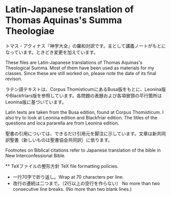 # Latin-Japanese translation of Thomas Aquinas's Summa Theologiae

トマス・アクィナス『神学大全』の羅和対訳です。主として講義ノートがもとになっています。ときどき変更を加えています。

These files are Latin-Japanese translations of Thomas Aquinas's Theological Summa. Most of them have been used as materials for my classes. Since these are still worked on, please note the date of its final revison.

ラテン語テキストは、Corpus ThomisticumにあるBusa版をもとに、Leonina版やBlackfriars版を参照しています。各問題の表題および各項冒頭の平行箇所はLeonina版に基づいています。

Latin texts are taken from the Busa edition, found at Corpus Thomisticum. I also try to look at Leonina edition and Blackfriar edition. The titles of the questions and loca pararella are from Leonina edition.

聖書の引用については、できるだけ引用元を脚注に示しています。文章は新共同訳聖書（新しいものは聖書協会共同訳）に依ります。

Footnotes on Biblical citations refer to Japanese translation of the bible in New Interconfessional Bible.

** TeXファイルの整形方針 TeX file formatting policies.

- 一行70字で折り返し。Wrap at 70 characters per line.
- 改行の連続は二つまで。（2行以上の空行を作らない） No more than two consecutive line breaks. (No more than two blank lines.)